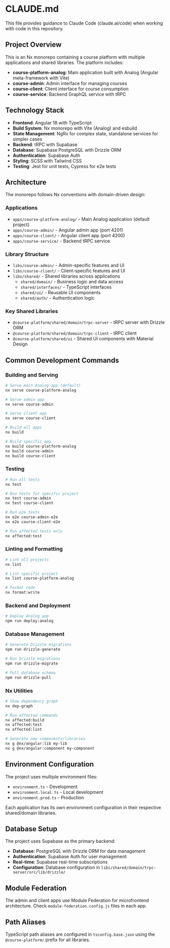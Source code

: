 # CLAUDE.md

This file provides guidance to Claude Code (claude.ai/code) when working with code in this repository.

## Project Overview

This is an Nx monorepo containing a course platform with multiple applications and shared libraries. The platform includes:

- **course-platform-analog**: Main application built with Analog (Angular meta-framework with Vite)
- **course-admin**: Admin interface for managing courses
- **course-client**: Client interface for course consumption
- **course-service**: Backend GraphQL service with tRPC

## Technology Stack

- **Frontend**: Angular 18 with TypeScript
- **Build System**: Nx monorepo with Vite (Analog) and esbuild
- **State Management**: NgRx for complex state, standalone services for simpler cases
- **Backend**: tRPC with Supabase
- **Database**: Supabase PostgreSQL with Drizzle ORM
- **Authentication**: Supabase Auth
- **Styling**: SCSS with Tailwind CSS
- **Testing**: Jest for unit tests, Cypress for e2e tests

## Architecture

The monorepo follows Nx conventions with domain-driven design:

### Applications

- `apps/course-platform-analog/` - Main Analog application (default project)
- `apps/course-admin/` - Angular admin app (port 4201)
- `apps/course-client/` - Angular client app (port 4200)
- `apps/course-service/` - Backend tRPC service

### Library Structure

- `libs/course-admin/` - Admin-specific features and UI
- `libs/course-client/` - Client-specific features and UI
- `libs/shared/` - Shared libraries across applications
  - `shared/domain/` - Business logic and data access
  - `shared/interfaces/` - TypeScript interfaces
  - `shared/ui/` - Reusable UI components
  - `shared/auth/` - Authentication logic

### Key Shared Libraries

- `@course-platform/shared/domain/trpc-server` - tRPC server with Drizzle ORM
- `@course-platform/shared/domain/trpc-client` - tRPC client
- `@course-platform/shared/ui` - Shared UI components with Material Design

## Common Development Commands

### Building and Serving

```bash
# Serve main Analog app (default)
nx serve course-platform-analog

# Serve admin app
nx serve course-admin

# Serve client app
nx serve course-client

# Build all apps
nx build

# Build specific app
nx build course-platform-analog
nx build course-admin
nx build course-client
```

### Testing

```bash
# Run all tests
nx test

# Run tests for specific project
nx test course-admin
nx test course-client

# Run e2e tests
nx e2e course-admin-e2e
nx e2e course-client-e2e

# Run affected tests only
nx affected:test
```

### Linting and Formatting

```bash
# Lint all projects
nx lint

# Lint specific project
nx lint course-platform-analog

# Format code
nx format:write
```

### Backend and Deployment

```bash
# Deploy Analog app
npm run deploy:analog
```

### Database Management

```bash
# Generate Drizzle migrations
npm run drizzle-generate

# Run Drizzle migrations
npm run drizzle-migrate

# Pull database schema
npm run drizzle-pull
```

### Nx Utilities

```bash
# Show dependency graph
nx dep-graph

# Run affected commands
nx affected:build
nx affected:test
nx affected:lint

# Generate new components/libraries
nx g @nx/angular:lib my-lib
nx g @nx/angular:component my-component
```

## Environment Configuration

The project uses multiple environment files:

- `environment.ts` - Development
- `environment.local.ts` - Local development
- `environment.prod.ts` - Production

Each application has its own environment configuration in their respective shared/domain libraries.

## Database Setup

The project uses Supabase as the primary backend:

- **Database**: PostgreSQL with Drizzle ORM for data management
- **Authentication**: Supabase Auth for user management
- **Real-time**: Supabase real-time subscriptions
- **Configuration**: Database configuration in `libs/shared/domain/trpc-server/src/lib/drizzle/`

## Module Federation

The admin and client apps use Module Federation for microfrontend architecture. Check `module-federation.config.js` files in each app.

## Path Aliases

TypeScript path aliases are configured in `tsconfig.base.json` using the `@course-platform/` prefix for all libraries.

